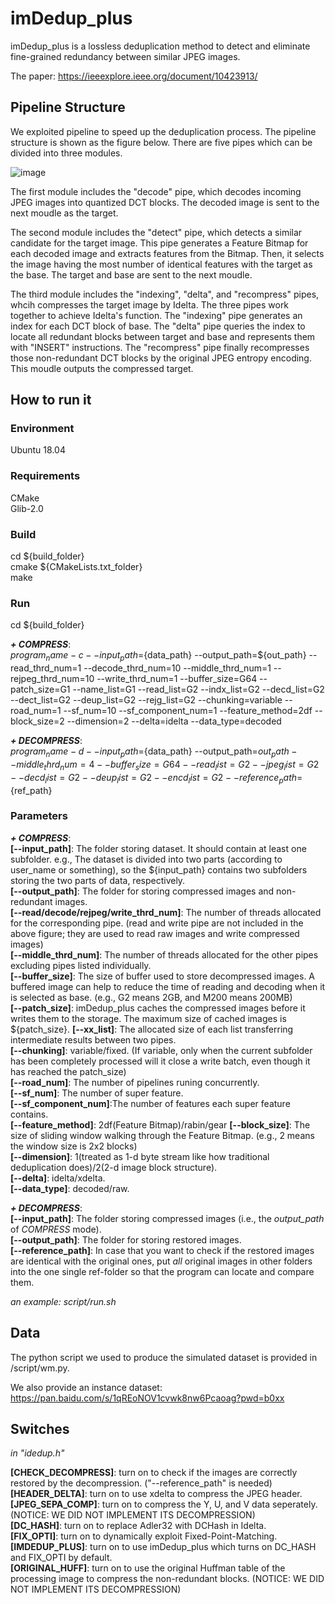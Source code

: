# imDedup_plus

imDedup_plus is a lossless deduplication method to detect and eliminate fine-grained redundancy between similar JPEG images.  

The paper: https://ieeexplore.ieee.org/document/10423913/

## Pipeline Structure

We exploited pipeline to speed up the deduplication process. The pipeline structure is shown as the figure below. There are five pipes which can be divided into three modules.

![image](https://github.com/DDDCai/imDedup_plus/assets/29863262/b4a1fc3d-2487-425e-a961-e622123517e8)

The first module includes the "decode" pipe, which decodes incoming JPEG images into quantized DCT blocks. The decoded image is sent to the next moudle as the target.

The second module includes the "detect" pipe, which detects a similar candidate for the target image. This pipe generates a Feature Bitmap for each decoded image and extracts features from the Bitmap. Then, it selects the image having the most number of identical features with the target as the base. The target and base are sent to the next moudle.

The third module includes the "indexing", "delta", and "recompress" pipes, whcih compresses the target image by Idelta.
The three pipes work together to achieve Idelta's function.
The "indexing" pipe generates an index for each DCT block of base.
The "delta" pipe queries the index to locate all redundant blocks between target and base and represents them with "INSERT" instructions.
The "recompress" pipe finally recompresses those non-redundant DCT blocks by the original JPEG entropy encoding.
This moudle outputs the compressed target.

## How to run it

### Environment

Ubuntu 18.04

### Requirements

CMake  
Glib-2.0

### Build

cd ${build_folder}  
cmake ${CMakeLists.txt_folder}  
make

### Run

cd ${build_folder}

__*+ COMPRESS*__:  
${program_name} -c --input_path=${data_path} --output_path=${out_path} --read_thrd_num=1 --decode_thrd_num=10 --middle_thrd_num=1 --rejpeg_thrd_num=10 --write_thrd_num=1 --buffer_size=G64 --patch_size=G1 --name_list=G1 --read_list=G2 --indx_list=G2 --decd_list=G2 --dect_list=G2 --deup_list=G2 --rejg_list=G2 --chunking=variable --road_num=1 --sf_num=10 --sf_component_num=1 --feature_method=2df --block_size=2 --dimension=2 --delta=idelta --data_type=decoded

__*+ DECOMPRESS*__:  
${program_name} -d --input_path=${data_path} --output_path=${out_path} --middle_thrd_num=4 --buffer_size=G64 --read_list=G2 --jpeg_list=G2 --decd_list=G2 --deup_list=G2 --encd_list=G2 --reference_path=${ref_path}

### Parameters

__*+ COMPRESS*__:  
__[--input_path]__:      The folder storing dataset. It should contain at least one subfolder. e.g., The dataset is divided into two parts (according to user_name or something), so the ${input_path} contains two subfolders storing the two parts of data, respectively.  
__[--output_path]__:     The folder for storing compressed images and non-redundant images.  
__[--read/decode/rejpeg/write_thrd_num]__:  The number of threads allocated for the corresponding pipe. (read and write pipe are not included in the above figure; they are used to read raw images and write compressed images)  
__[--middle_thrd_num]__: The number of threads allocated for the other pipes excluding pipes listed individually.  
__[--buffer_size]__:     The size of buffer used to store decompressed images. A buffered image can help to reduce the time of reading and decoding when it is selected as base. (e.g., G2 means 2GB, and M200 means 200MB)  
__[--patch_size]__:      imDedup_plus caches the compressed images before it writes them to the storage. The maximum size of cached images is ${patch_size}.
__[--xx_list]__:         The allocated size of each list transferring intermediate results between two pipes.  
__[--chunking]__:        variable/fixed. (If variable, only when the current subfolder has been completely processed will it close a write batch, even though it has reached the patch_size)  
__[--road_num]__:        The number of pipelines runing concurrently.  
__[--sf_num]__:          The number of super feature.  
__[--sf_component_num]__:The number of features each super feature contains.  
__[--feature_method]__:  2df(Feature Bitmap)/rabin/gear
__[--block_size]__:      The size of sliding window walking through the Feature Bitmap. (e.g., 2 means the window size is 2x2 blocks)  
__[--dimension]__:       1(treated as 1-d byte stream like how traditional deduplication does)/2(2-d image block structure).  
__[--delta]__:           idelta/xdelta.  
__[--data_type]__:       decoded/raw.  

__*+ DECOMPRESS*__:  
__[--input_path]__:      The folder storing compressed images (i.e., the *output_path* of *COMPRESS* mode).  
__[--output_path]__:     The folder for storing restored images.  
__[--reference_path]__:  In case that you want to check if the restored images are identical with the original ones, put *all* original images in other folders into the one single ref-folder so that the program can locate and compare them.  

*an example: script/run.sh*  

## Data

The python script we used to produce the simulated dataset is provided in /script/wm.py.

We also provide an instance dataset: https://pan.baidu.com/s/1qREoNOV1cvwk8nw6Pcaoag?pwd=b0xx

## Switches

*in "idedup.h"*  


__[CHECK_DECOMPRESS]__:  turn on to check if the images are correctly restored by the decompression. ("--reference_path" is needed)  
__[HEADER_DELTA]__:      turn on to use xdelta to compress the JPEG header.  
__[JPEG_SEPA_COMP]__:    turn on to compress the Y, U, and V data seperately. (NOTICE: WE DID NOT IMPLEMENT ITS DECOMPRESSION)  
__[DC_HASH]__:           turn on to replace Adler32 with DCHash in Idelta.  
__[FIX_OPTI]__:          turn on to dynamically exploit Fixed-Point-Matching.  
__[IMDEDUP_PLUS]__:      turn on to use imDedup_plus which turns on DC_HASH and FIX_OPTI by default.  
__[ORIGINAL_HUFF]__:     turn on to use the original Huffman table of the processing image to compress the non-redundant blocks. (NOTICE: WE DID NOT IMPLEMENT ITS DECOMPRESSION)  
